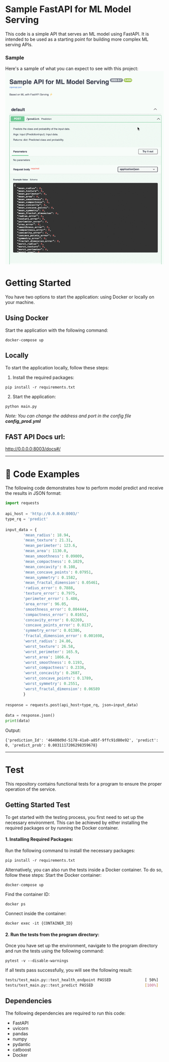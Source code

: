 # Sample FastAPI for ML Model Serving
This code is a simple API that serves an ML model using FastAPI. It is intended to be used as a starting point for building more complex ML serving APIs.


### Sample
Here's a sample of what you can expect to see with this project:
<img width=600 src="./notebooks/img/sample_fastapi.gif" alt="sample">


# Getting Started

You have two options to start the application: using Docker or locally on your machine.

## Using Docker
Start the application with the following command:
```
docker-compose up
```

## Locally
To start the application locally, follow these steps:

1. Install the required packages:

```
pip install -r requirements.txt
```
2. Start the application:
```
python main.py
```
*Note: You can change the address and port in the config file **config_prod.yml***

## FAST API Docs url:
http://0.0.0.0:8003/docs#/

---
# 🚀 Code Examples

The following code demonstrates how to perform model predict and receive the results in JSON format:
```python
import requests

api_host = 'http://0.0.0.0:8003/'
type_rq = 'predict'

input_data = {
        'mean_radius': 18.94,
        'mean_texture': 21.31,
        'mean_perimeter': 123.6,
        'mean_area': 1130.0,
        'mean_smoothness': 0.09009,
        'mean_compactness': 0.1029,
        'mean_concavity': 0.108,
        'mean_concave_points': 0.07951,
        'mean_symmetry': 0.1582,
        'mean_fractal_dimension': 0.05461,
        'radius_error': 0.7888,
        'texture_error': 0.7975,
        'perimeter_error': 5.486,
        'area_error': 96.05,
        'smoothness_error': 0.004444,
        'compactness_error': 0.01652,
        'concavity_error': 0.02269,
        'concave_points_error': 0.0137,
        'symmetry_error': 0.01386,
        'fractal_dimension_error': 0.001698,
        'worst_radius': 24.86,
        'worst_texture': 26.58,
        'worst_perimeter': 165.9,
        'worst_area': 1866.0,
        'worst_smoothness': 0.1193,
        'worst_compactness': 0.2336,
        'worst_concavity': 0.2687,
        'worst_concave_points': 0.1789,
        'worst_symmetry': 0.2551,
        'worst_fractal_dimension': 0.06589
        }

response = requests.post(api_host+type_rq, json=input_data)

data = response.json()     
print(data)
```

Output:
```
{'prediction_Id': '46400d9d-5178-41a0-a85f-9ffc91d80e92', 'predict': 0, 'predict_prob': 0.0031117206298359678}
```

---
# Test
This repository contains functional tests for a program to ensure the proper operation of the service.

## Getting Started Test
To get started with the testing process, you first need to set up the necessary environment. This can be achieved by either installing the required packages or by running the Docker container.

#### 1. Installing Required Packages:
Run the following command to install the necessary packages:
```
pip install -r requirements.txt
```

Alternatively, you can also run the tests inside a Docker container. To do so, follow these steps:
Start the Docker container:
```
docker-compose up
```
Find the container ID:
```
docker ps
```
Connect inside the container:
```
docker exec -it {CONTAINER_ID}
```

#### 2. Run the tests from the program directory:
Once you have set up the environment, navigate to the program directory and run the tests using the following command:
```
pytest -v --disable-warnings
```

If all tests pass successfully, you will see the following result: 
```bash
tests/test_main.py::test_health_endpoint PASSED               [ 50%]
tests/test_main.py::test_predict PASSED                       [100%]
```


## Dependencies

The following dependencies are required to run this code:

* FastAPI
* uvicorn
* pandas
* numpy
* pydantic
* catboost
* Docker
